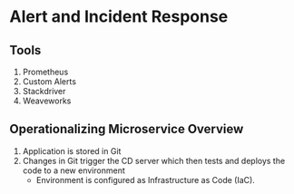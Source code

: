 # Alert and Incident Response

## Tools

1. Prometheus
2. Custom Alerts
3. Stackdriver
4. Weaveworks


## Operationalizing Microservice Overview

1. Application is stored in Git
2. Changes in Git trigger the CD server which then tests and deploys the code to a new environment
    - Environment is configured as Infrastructure as Code (IaC).